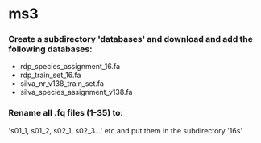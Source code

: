 # ms3

### Create a subdirectory 'databases' and download and add the following databases: 

- rdp_species_assignment_16.fa
- rdp_train_set_16.fa
- silva_nr_v138_train_set.fa
- silva_species_assignment_v138.fa

### Rename all .fq files (1-35) to:

's01_1, s01_2, s02_1, s02_3...' etc.and put them in the subdirectory '16s'
